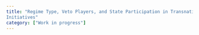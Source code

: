 ```yaml
---
title: "Regime Type, Veto Players, and State Participation in Transnational Public-Private Governance
Initiatives"
category: ["Work in progress"]
---
```

